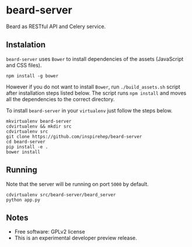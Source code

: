 # beard-server

Beard as RESTful API and Celery service.

## Instalation
`beard-server` uses `Bower` to install dependencies of the assets (JavaScript and CSS files).

```shell
npm install -g bower
```

However if you do not want to install `Bower`, run `./build_assets.sh` script after installation steps listed below.
The script runs `npm install` and moves all the dependencies to the correct directory.

To install `beard-server` in your `virtualenv` just follow the steps below.
```shell
mkvirtualenv beard-server
cdvirtualenv && mkdir src
cdvirtualenv src
git clone https://github.com/inspirehep/beard-server
cd beard-server
pip install -e .
bower install
```

## Running
Note that the server will be running on port `5000` by default.

```shell
cdvirtualenv src/beard-server/beard_server
python app.py
```

## Notes
* Free software: GPLv2 license
* This is an experimental developer preview release.
